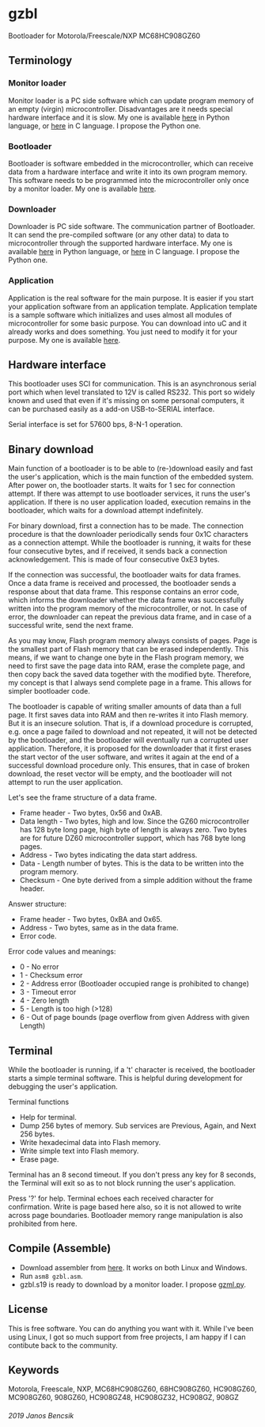 # gzbl

Bootloader for Motorola/Freescale/NXP MC68HC908GZ60

## Terminology

### Monitor loader

Monitor loader is a PC side software which can update program memory of an
empty (virgin) microcontroller.
Disadvantages are it needs special hardware interface and it is slow.
My one is available
[here](https://github.com/butyi/gzml.py/) in Python language, or
[here](https://github.com/butyi/gzml.c/) in C language.
I propose the Python one.

### Bootloader

Bootloader is software embedded in the microcontroller, which can receive data
from a hardware interface and write it into its own program memory.
This software needs to be programmed into the microcontroller only once by a
monitor loader.
My one is available
[here](https://github.com/butyi/gzbl/).

### Downloader

Downloader is PC side software. The communication partner of Bootloader.
It can send the pre-compiled software (or any other data) to data to
microcontroller through the supported hardware interface.
My one is available
[here](https://github.com/butyi/gzdl.py/) in Python language, or
[here](https://github.com/butyi/gzdl.c/) in C language.
I propose the Python one.

### Application

Application is the real software for the main purpose. It is easier if you
start your application software from an application template.
Application template is a sample software which initializes and uses almost
all modules of microcontroller for some basic purpose. You can download into
uC and it already works and does something. You just need to modify it for your
purpose.
My one is available
[here](https://github.com/butyi/gzat/).

## Hardware interface

This bootloader uses SCI for communication. This is an asynchronous serial port
which when level translated to 12V is called RS232.
This port so widely known and used that even if it's missing on some personal
computers, it can be purchased easily as a add-on USB-to-SERIAL interface.

Serial interface is set for 57600 bps, 8-N-1 operation.

## Binary download

Main function of a bootloader is to be able to (re-)download easily and fast
the user's application, which is the main function of the embedded system.
After power on, the bootloader starts. It waits for 1 sec for connection attempt.
If there was attempt to use bootloader services, it runs the user's application.
If there is no user application loaded, execution remains in the bootloader,
which waits for a download attempt indefinitely.

For binary download, first a connection has to be made.
The connection procedure is that the downloader periodically sends four 0x1C
characters as a connection attempt.
While the bootloader is running, it waits for these four consecutive bytes, and
if received, it sends back a connection acknowledgement. This is made of four
consecutive 0xE3 bytes.

If the connection was successful, the bootloader waits for data frames.
Once a data frame is received and processed, the bootloader sends a response
about that data frame.
This response contains an error code, which informs the downloader whether the
data frame was successfully written into the program memory of the
microcontroller, or not.
In case of error, the downloader can repeat the previous data frame, and in
case of a successful write, send the next frame.

As you may know, Flash program memory always consists of pages. Page is the
smallest part of Flash memory that can be erased independently.
This means, if we want to change one byte in the Flash program memory, we need
to first save the page data into RAM, erase the complete page, and then copy
back the saved data together with the modified byte.
Therefore, my concept is that I always send complete page in a frame. This
allows for simpler bootloader code.

The bootloader is capable of writing smaller amounts of data than a full page.
It first saves data into RAM and then re-writes it into Flash memory.
But it is an insecure solution.  That is, if a download procedure is corrupted,
e.g. once a page failed to download and not repeated, it will not be detected
by the bootloader, and the bootloader will eventually run a corrupted user
application.
Therefore, it is proposed for the downloader that it first erases the start
vector of the user software, and writes it again at the end of a successful
download procedure only. This ensures, that in case of broken download, the
reset vector will be empty, and the bootloader will not attempt to run the user
application.

Let's see the frame structure of a data frame.

- Frame header - Two bytes, 0x56 and 0xAB.
- Data length - Two bytes, high and low.  Since the GZ60 microcontroller has
  128 byte long page, high byte of length is always zero.
  Two bytes are for future DZ60 microcontroller support, which has 768 byte
  long pages.
- Address - Two bytes indicating the data start address.
- Data - Length number of bytes. This is the data to be written into the
  program memory.
- Checksum - One byte derived from a simple addition without the frame header.

Answer structure:

- Frame header - Two bytes, 0xBA and 0x65.
- Address - Two bytes, same as in the data frame.
- Error code.

Error code values and meanings:

- 0 - No error
- 1 - Checksum error
- 2 - Address error (Bootloader occupied range is prohibited to change)
- 3 - Timeout error
- 4 - Zero length
- 5 - Length is too high (>128)
- 6 - Out of page bounds (page overflow from given Address with given Length)

## Terminal

While the bootloader is running, if a 't' character is received, the bootloader
starts a simple terminal software.
This is helpful during development for debugging the user's application.

Terminal functions

- Help for terminal.
- Dump 256 bytes of memory. Sub services are Previous, Again, and Next 256 bytes.
- Write hexadecimal data into Flash memory.
- Write simple text into Flash memory.
- Erase page.

Terminal has an 8 second timeout. If you don't press any key for 8 seconds,
the Terminal will exit so as to not block running the user's application.

Press '?' for help. Terminal echoes each received character for confirmation.
Write is page based here also, so it is not allowed to write across page boundaries.
Bootloader memory range manipulation is also prohibited from here.

## Compile (Assemble)

- Download assembler from [here](http://www.aspisys.com/asm8.htm). It works on both Linux and Windows.
- Run `asm8 gzbl.asm`.
- gzbl.s19 is ready to download by a monitor loader. I propose [gzml.py](https://github.com/butyi/gzml.py/).

## License

This is free software. You can do anything you want with it.
While I've been using Linux, I got so much support from free projects, I am happy if I can contibute back to the community.

## Keywords

Motorola, Freescale, NXP, MC68HC908GZ60, 68HC908GZ60, HC908GZ60, MC908GZ60, 908GZ60, HC908GZ48, HC908GZ32, HC908GZ, 908GZ

###### 2019 Janos Bencsik
